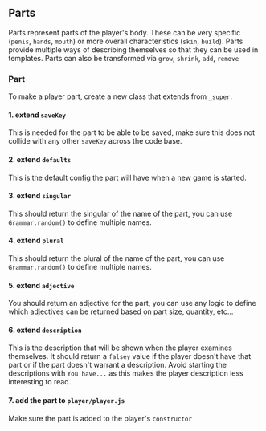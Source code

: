 ## Parts

Parts represent parts of the player's body. These can be very specific (`penis`, `hands`, `mouth`) or more overall characteristics (`skin`, `build`). Parts provide multiple ways of describing themselves so that they can be used in templates. Parts can also be transformed via `grow`, `shrink`, `add`, `remove`

### Part

To make a player part, create a new class that extends from `_super`.

#### 1. extend `saveKey`
This is needed for the part to be able to be saved, make sure this does not collide with any other `saveKey` across the code base.

#### 2. extend `defaults`
This is the default config the part will have when a new game is started.

#### 3. extend `singular`
This should return the singular of the name of the part, you can use `Grammar.random()` to define multiple names.

#### 4. extend `plural`
This should return the plural of the name of the part, you can use `Grammar.random()` to define multiple names.

#### 5. extend `adjective`
You should return an adjective for the part, you can use any logic to define which adjectives can be returned based on part size, quantity, etc...

#### 6. extend `description`
This is the description that will be shown when the player examines themselves. It should return a `falsey` value if the player doesn't have that part or if the part doesn't warrant a description.
Avoid starting the descriptions with `You have...` as this makes the player description less interesting to read.

#### 7. add the part to `player/player.js`
Make sure the part is added to the player's `constructor`
